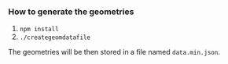### How to generate the geometries

1. ```npm install```
2. ```./creategeomdatafile```

The geometries will be then stored in a file named ```data.min.json```.
